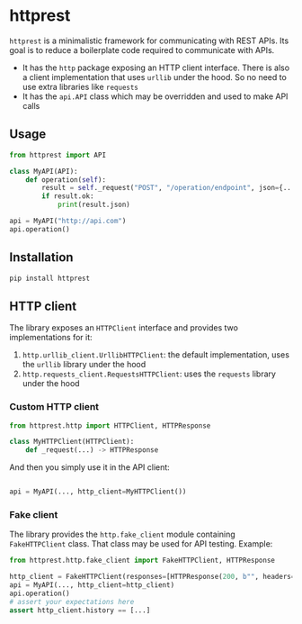 # httprest
`httprest` is a minimalistic framework for communicating with REST APIs.
Its goal is to reduce a boilerplate code required to communicate with APIs.
  * It has the `http` package exposing an HTTP client interface. There is also a client implementation that uses `urllib` under the hood. So no need to use extra libraries like `requests`
  * It has the `api.API` class which may be overridden and used to make API calls

## Usage
```python
from httprest import API

class MyAPI(API):
    def operation(self):
        result = self._request("POST", "/operation/endpoint", json={...})
        if result.ok:
            print(result.json)

api = MyAPI("http://api.com")
api.operation()
```

## Installation
```bash
pip install httprest
```


## HTTP client
The library exposes an `HTTPClient` interface and provides two implementations for it:
  1. `http.urllib_client.UrllibHTTPClient`: the default implementation, uses the `urllib` library under the hood
  2. `http.requests_client.RequestsHTTPClient`: uses the `requests` library under the hood

### Custom HTTP client
```python
from httprest.http import HTTPClient, HTTPResponse

class MyHTTPClient(HTTPClient):
    def _request(...) -> HTTPResponse
```

And then you simply use it in the API client:
```python

api = MyAPI(..., http_client=MyHTTPClient())
```

### Fake client
The library provides the `http.fake_client` module containing `FakeHTTPClient` class.
That class may be used for API testing. Example:
```python
from httprest.http.fake_client import FakeHTTPClient, HTTPResponse

http_client = FakeHTTPClient(responses=[HTTPResponse(200, b"", headers={})])
api = MyAPI(..., http_client=http_client)
api.operation()
# assert your expectations here
assert http_client.history == [...]
```
